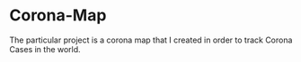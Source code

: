 # Corona-Map
The particular project is a corona map that I created in order to track Corona Cases in the world.
